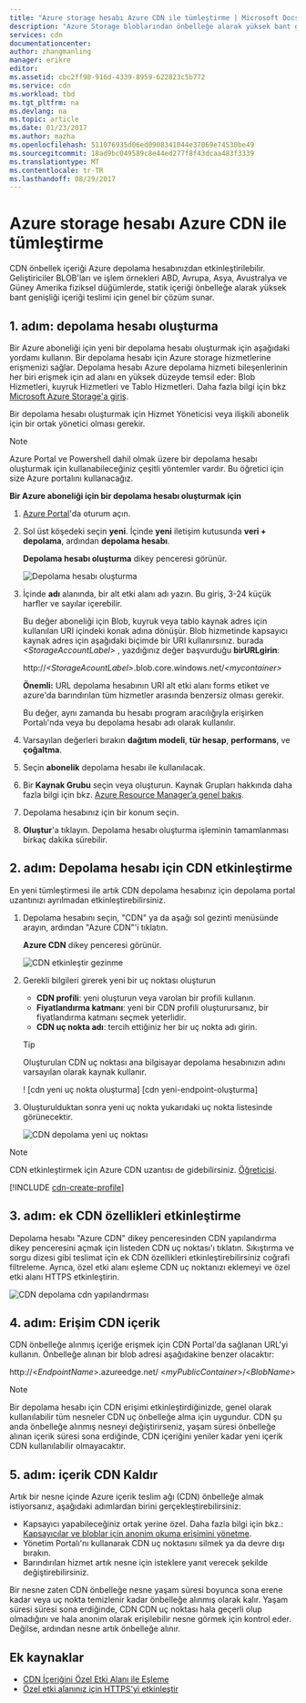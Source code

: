 ```yaml
---
title: "Azure storage hesabı Azure CDN ile tümleştirme | Microsoft Docs"
description: "Azure Storage bloblarından önbelleğe alarak yüksek bant genişliği içerik ulaştırmak için Azure içerik teslim ağı (CDN) kullanmayı öğrenin."
services: cdn
documentationcenter: 
author: zhangmanling
manager: erikre
editor: 
ms.assetid: cbc2ff98-916d-4339-8959-622823c5b772
ms.service: cdn
ms.workload: tbd
ms.tgt_pltfrm: na
ms.devlang: na
ms.topic: article
ms.date: 01/23/2017
ms.author: mazha
ms.openlocfilehash: 511076935d06ed0908341044e37069e74530be49
ms.sourcegitcommit: 18ad9bc049589c8e44ed277f8f43dcaa483f3339
ms.translationtype: MT
ms.contentlocale: tr-TR
ms.lasthandoff: 08/29/2017
---
```

# <a name="integrate-an-azure-storage-account-with-azure-cdn"></a>Azure storage hesabı Azure CDN ile tümleştirme
CDN önbellek içeriği Azure depolama hesabınızdan etkinleştirilebilir. Geliştiriciler BLOB'ları ve işlem örnekleri ABD, Avrupa, Asya, Avustralya ve Güney Amerika fiziksel düğümlerde, statik içeriği önbelleğe alarak yüksek bant genişliği içeriği teslimi için genel bir çözüm sunar.

## <a name="step-1-create-a-storage-account"></a>1. adım: depolama hesabı oluşturma
Bir Azure aboneliği için yeni bir depolama hesabı oluşturmak için aşağıdaki yordamı kullanın. Bir depolama hesabı için Azure storage hizmetlerine erişmenizi sağlar. Depolama hesabı Azure depolama hizmeti bileşenlerinin her biri erişmek için ad alanı en yüksek düzeyde temsil eder: Blob Hizmetleri, kuyruk Hizmetleri ve Tablo Hizmetleri. Daha fazla bilgi için bkz [Microsoft Azure Storage'a giriş](../storage/common/storage-introduction.md).

Bir depolama hesabı oluşturmak için Hizmet Yöneticisi veya ilişkili abonelik için bir ortak yönetici olması gerekir.

> [!NOTE]
> Azure Portal ve Powershell dahil olmak üzere bir depolama hesabı oluşturmak için kullanabileceğiniz çeşitli yöntemler vardır.  Bu öğretici için size Azure portalını kullanacağız.  
> 
> 

**Bir Azure aboneliği için bir depolama hesabı oluşturmak için**

1. [Azure Portal](https://portal.azure.com)'da oturum açın.
2. Sol üst köşedeki seçin **yeni**. İçinde **yeni** iletişim kutusunda **veri + depolama**, ardından **depolama hesabı**.
    
    **Depolama hesabı oluşturma** dikey penceresi görünür.   

    ![Depolama hesabı oluşturma][create-new-storage-account]  

3. İçinde **adı** alanında, bir alt etki alanı adı yazın. Bu giriş, 3-24 küçük harfler ve sayılar içerebilir.
   
    Bu değer aboneliği için Blob, kuyruk veya tablo kaynak adres için kullanılan URI içindeki konak adına dönüşür. Blob hizmetinde kapsayıcı kaynak adres için aşağıdaki biçimde bir URI kullanırsınız. burada  *&lt;StorageAccountLabel&gt;*  , yazdığınız değer başvurduğu **birURLgirin**:
   
    http://*&lt;StorageAcountLabel&gt;*.blob.core.windows.net/*&lt;mycontainer&gt;*
   
    **Önemli:** URL depolama hesabının URI alt etki alanı forms etiket ve azure'da barındırılan tüm hizmetler arasında benzersiz olması gerekir.
   
    Bu değer, aynı zamanda bu hesabı program aracılığıyla erişirken Portalı'nda veya bu depolama hesabı adı olarak kullanılır.
4. Varsayılan değerleri bırakın **dağıtım modeli**, **tür hesap**, **performans**, ve **çoğaltma**. 
5. Seçin **abonelik** depolama hesabı ile kullanılacak.
6. Bir **Kaynak Grubu** seçin veya oluşturun.  Kaynak Grupları hakkında daha fazla bilgi için bkz. [Azure Resource Manager’a genel bakış](../azure-resource-manager/resource-group-overview.md#resource-groups).
7. Depolama hesabınız için bir konum seçin.
8. **Oluştur**'a tıklayın. Depolama hesabı oluşturma işleminin tamamlanması birkaç dakika sürebilir.

## <a name="step-2-enable-cdn-for-the-storage-account"></a>2. adım: Depolama hesabı için CDN etkinleştirme

En yeni tümleştirmesi ile artık CDN depolama hesabınız için depolama portal uzantınızı ayrılmadan etkinleştirebilirsiniz. 

1. Depolama hesabını seçin, "CDN" ya da aşağı sol gezinti menüsünde arayın, ardından "Azure CDN"'i tıklatın.
    
    **Azure CDN** dikey penceresi görünür.

    ![CDN etkinleştir gezinme][cdn-enable-navigation]
    
2. Gerekli bilgileri girerek yeni bir uç noktası oluşturun
    - **CDN profili**: yeni oluşturun veya varolan bir profili kullanın.
    - **Fiyatlandırma katmanı**: yeni bir CDN profili oluşturursanız, bir fiyatlandırma katmanı seçmek yeterlidir.
    - **CDN uç nokta adı**: tercih ettiğiniz her bir uç nokta adı girin.

    > [!TIP]
    > Oluşturulan CDN uç noktası ana bilgisayar depolama hesabınızın adını varsayılan olarak kaynak kullanır.

    ! [cdn yeni uç nokta oluşturma] [cdn yeni-endpoint-oluşturma]

3. Oluşturulduktan sonra yeni uç nokta yukarıdaki uç nokta listesinde görünecektir.

    ![CDN depolama yeni uç noktası][cdn-storage-new-endpoint]

> [!NOTE]
> CDN etkinleştirmek için Azure CDN uzantısı de gidebilirsiniz. [Öğreticisi](#Tutorial-cdn-create-profile).
> 
> 

[!INCLUDE [cdn-create-profile](../../includes/cdn-create-profile.md)]  

## <a name="step-3-enable-additional-cdn-features"></a>3. adım: ek CDN özellikleri etkinleştirme

Depolama hesabı "Azure CDN" dikey penceresinden CDN yapılandırma dikey penceresini açmak için listeden CDN uç noktası'ı tıklatın. Sıkıştırma ve sorgu dizesi gibi teslimat için ek CDN özellikleri etkinleştirebilirsiniz coğrafi filtreleme. Ayrıca, özel etki alanı eşleme CDN uç noktanızı eklemeyi ve özel etki alanı HTTPS etkinleştirin.
    
![CDN depolama cdn yapılandırması][cdn-storage-cdn-configuration]

## <a name="step-4-access-cdn-content"></a>4. adım: Erişim CDN içerik
CDN önbelleğe alınmış içeriğe erişmek için CDN Portal'da sağlanan URL'yi kullanın. Önbelleğe alınan bir blob adresi aşağıdakine benzer olacaktır:

http://<*EndpointName*\>.azureedge.net/ <*myPublicContainer*\>/<*BlobName*\>

> [!NOTE]
> Bir depolama hesabı için CDN erişimi etkinleştirdiğinizde, genel olarak kullanılabilir tüm nesneler CDN uç önbelleğe alma için uygundur. CDN şu anda önbelleğe alınmış nesneyi değiştirirseniz, yaşam süresi önbelleğe alınan içerik süresi sona erdiğinde, CDN içeriğini yeniler kadar yeni içerik CDN kullanılabilir olmayacaktır.
> 
> 

## <a name="step-5-remove-content-from-the-cdn"></a>5. adım: içerik CDN Kaldır
Artık bir nesne içinde Azure içerik teslim ağı (CDN) önbelleğe almak istiyorsanız, aşağıdaki adımlardan birini gerçekleştirebilirsiniz:

* Kapsayıcı yapabileceğiniz ortak yerine özel. Daha fazla bilgi için bkz.: [Kapsayıcılar ve bloblar için anonim okuma erişimini yönetme](../storage/blobs/storage-manage-access-to-resources.md).
* Yönetim Portalı'nı kullanarak CDN uç noktasını silmek ya da devre dışı bırakın.
* Barındırılan hizmet artık nesne için isteklere yanıt verecek şekilde değiştirebilirsiniz.

Bir nesne zaten CDN önbelleğe nesne yaşam süresi boyunca sona erene kadar veya uç nokta temizlenir kadar önbelleğe alınmış olarak kalır. Yaşam süresi süresi sona erdiğinde, CDN CDN uç noktası hala geçerli olup olmadığını ve hala anonim olarak erişilebilir nesne görmek için kontrol eder. Değilse, ardından nesne artık önbelleğe alınır.

## <a name="additional-resources"></a>Ek kaynaklar
* [CDN İçeriğini Özel Etki Alanı ile Eşleme](cdn-map-content-to-custom-domain.md)
* [Özel etki alanınız için HTTPS'yi etkinleştir](cdn-custom-ssl.md)

[create-new-storage-account]: ./media/cdn-create-a-storage-account-with-cdn/CDN_CreateNewStorageAcct.png
[cdn-enable-navigation]: ./media/cdn-create-a-storage-account-with-cdn/cdn-storage-new-endpoint-creation.png
[cdn-storage-new-endpoint]: ./media/cdn-create-a-storage-account-with-cdn/cdn-storage-new-endpoint-list.png
[cdn-storage-cdn-configuration]: ./media/cdn-create-a-storage-account-with-cdn/cdn-storage-endpoint-configuration.png 
